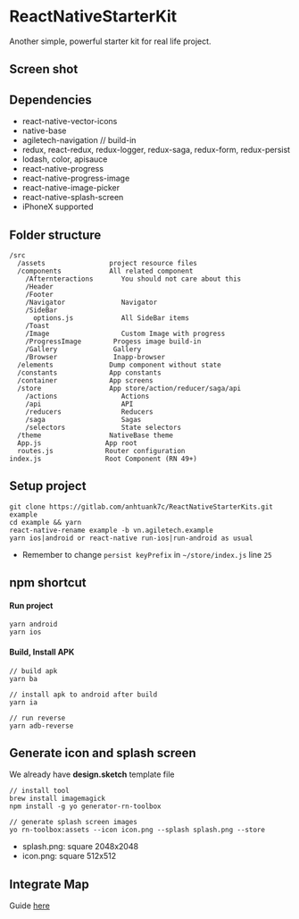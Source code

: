 # ReactNativeStarterKit

Another simple, powerful starter kit for real life project.

## Screen shot

## Dependencies

- react-native-vector-icons
- native-base
- agiletech-navigation // build-in
- redux, react-redux, redux-logger, redux-saga, redux-form, redux-persist
- lodash, color, apisauce
- react-native-progress
- react-native-progress-image
- react-native-image-picker
- react-native-splash-screen
- iPhoneX supported

## Folder structure

```
/src
  /assets                project resource files
  /components            All related component
    /Afternteractions       You should not care about this
    /Header
    /Footer
    /Navigator              Navigator
    /SideBar
      options.js            All SideBar items
    /Toast
    /Image                  Custom Image with progress
    /ProgressImage        Progess image build-in
    /Gallery              Gallery
    /Browser              Inapp-browser
  /elements              Dump component without state
  /constants             App constants
  /container             App screens
  /store                 App store/action/reducer/saga/api
    /actions                Actions
    /api                    API
    /reducers               Reducers
    /saga                   Sagas
    /selectors              State selectors
  /theme                 NativeBase theme
  App.js                App root
  routes.js             Router configuration
index.js                Root Component (RN 49+)
```

## Setup project

```
git clone https://gitlab.com/anhtuank7c/ReactNativeStarterKits.git example
cd example && yarn
react-native-rename example -b vn.agiletech.example
yarn ios|android or react-native run-ios|run-android as usual
```

- Remember to change `persist keyPrefix` in `~/store/index.js` line `25`

## npm shortcut

#### Run project

```
yarn android
yarn ios
```

#### Build, Install APK

```
// build apk
yarn ba

// install apk to android after build
yarn ia

// run reverse
yarn adb-reverse
```

## Generate icon and splash screen

We already have **design.sketch** template file

```
// install tool
brew install imagemagick
npm install -g yo generator-rn-toolbox

// generate splash screen images
yo rn-toolbox:assets --icon icon.png --splash splash.png --store
```

- splash.png: square 2048x2048
- icon.png: square 512x512

## Integrate Map

Guide [here](https://github.com/anhtuank7c/maps-example)
